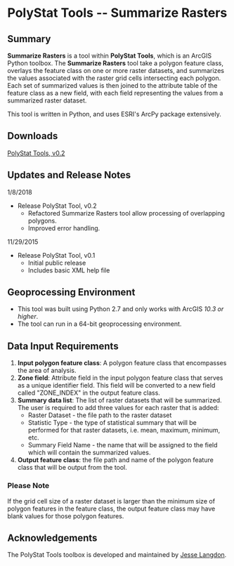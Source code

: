# PolyStat Tools -- Summarize Rasters

## Summary

**Summarize Rasters** is a tool within **PolyStat Tools**, which is an ArcGIS Python toolbox. The **Summarize Rasters** tool 
take a polygon feature class, overlays the feature class on one or more raster datasets, and summarizes the values associated
 with the raster grid cells intersecting each polygon. Each set of summarized values is then joined to the attribute table of the 
 feature class as a new field, with each field representing the values from a summarized raster dataset.

This tool is written in Python, and uses ESRI's ArcPy package extensively.

## Downloads

[PolyStat Tools, v0.2](Downloads/PolyStat0.2.zip)

## Updates and Release Notes

1/8/2018

* Release PolyStat Tool, v0.2
    * Refactored Summarize Rasters tool allow processing of overlapping polygons.
    * Improved error handling.

11/29/2015

* Release PolyStat Tool, v0.1
    * Initial public release
    * Includes basic XML help file

## Geoprocessing Environment

* This tool was built using Python 2.7 and only works with ArcGIS *10.3 or higher*.
* The tool can run in a 64-bit geoprocessing environment.

## Data Input Requirements

1. **Input polygon feature class**: A polygon feature class that encompasses the area of analysis.
2. **Zone field**: Attribute field in the input polygon feature class that serves as a unique identifier field.  This field will be converted to a new field called "ZONE_INDEX" in the output feature class.
3. **Summary data list**: The list of raster datasets that will be summarized.  The user is required to add three values for each raster that is added:
    * Raster Dataset - the file path to the raster dataset
    * Statistic Type - the type of statistical summary that will be performed for that raster datasets, i.e. mean, maximum, minimum, etc.
    * Summary Field Name - the name that will be assigned to the field which will contain the summarized values.
4. **Output feature class**: the file path and name of the polygon feature class that will be output from the tool.

### Please Note
If the grid cell size of a raster dataset is larger than the minimum size of polygon features in the feature class, the output feature class may have blank values for those polygon features.


## Acknowledgements
The PolyStat Tools toolbox is developed and maintained by [Jesse Langdon](mailto:jesselangdon@gmail.com).